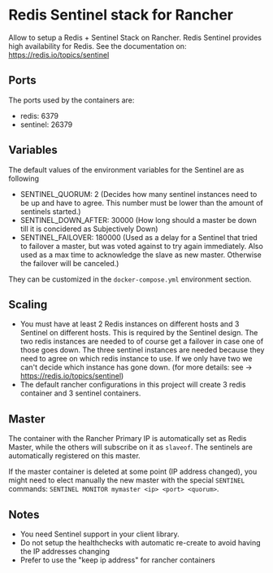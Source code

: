# Redis Sentinel stack for Rancher

Allow to setup a Redis + Sentinel Stack on Rancher.
Redis Sentinel provides high availability for Redis. See the documentation on:
https://redis.io/topics/sentinel

## Ports

The ports used by the containers are:

* redis: 6379
* sentinel: 26379

## Variables

The default values of the environment variables for the Sentinel are as following

* SENTINEL_QUORUM: 2 (Decides how many sentinel instances need to be up and have to agree.
This number must be lower than the amount of sentinels started.)
* SENTINEL_DOWN_AFTER: 30000 (How long should a master be down till it is concidered as Subjectively Down)
* SENTINEL_FAILOVER: 180000 (Used as a delay for a Sentinel that tried to failover a master, but was voted against to try again immediately. Also used as a max time to acknowledge the slave as new master. Otherwise the failover will be canceled.)

They can be customized in the `docker-compose.yml` environment section.

## Scaling

* You must have at least 2 Redis instances on different hosts and 3 Sentinel on
  different hosts. This is required by the Sentinel design.
  The two redis instances are needed to of course get a failover in case one of those goes down.
  The three sentinel instances are needed because they need to agree on which redis instance to use. If we only have two we can't decide which instance has gone down.
  (for more details: see -> https://redis.io/topics/sentinel)
* The default rancher configurations in this project will create 3 redis container and 3 sentinel containers.

## Master

The container with the Rancher Primary IP is automatically set as Redis Master,
while the others will subscribe on it as `slaveof`.  The sentinels are
automatically registered on this master.

If the master container is deleted at some point (IP address changed), you
might need to elect manually the new master with the special `SENTINEL`
commands: `SENTINEL MONITOR mymaster <ip> <port> <quorum>`.

## Notes

* You need Sentinel support in your client library.
* Do not setup the healthchecks with automatic re-create to avoid having the IP addresses changing
* Prefer to use the "keep ip address" for rancher containers
